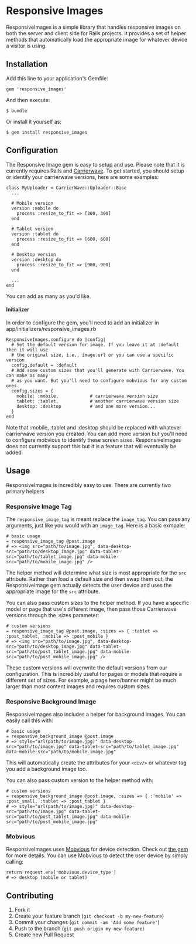 # Responsive Images

ResponsiveImages is a simple library that handles responsive images on both the server and client side for Rails projects. It provides a set of helper methods that automatically load the appropriate image for whatever device a visitor is using.

## Installation

Add this line to your application's Gemfile:

    gem 'responsive_images'

And then execute:

    $ bundle

Or install it yourself as:

    $ gem install responsive_images
    

## Configuration

The Responsive Image gem is easy to setup and use. Please note that it is currently requires Rails and [Carrierwave](https://github.com/jnicklas/carrierwave). To get started, you should setup or identify your carrierwave versions, here are some examples:

    class MyUploader < CarrierWave::Uploader::Base
      ...
    
      # Mobile version
      version :mobile do
        process :resize_to_fit => [300, 300]
      end
  
      # Tablet version
      version :tablet do
        process :resize_to_fit => [600, 600]
      end
  
      # Desktop version
      version :desktop do
        process :resize_to_fit => [900, 900]
      end
    
      ...
    end
  
You can add as many as you'd like. 

#### Initializer
In order to configure the gem, you'll need to add an initializer in app/initializers/responsive_images.rb

    ResponsiveImages.configure do |config|
      # Set the default version for image. If you leave it at :default then it will use
      # the original size, i.e., image.url or you can use a specific version
      config.default = :default  
      # Add some custom sizes that you'll generate with Carrierwave. You can make as many
      # as you want. But you'll need to configure mobvious for any custom ones.
      config.sizes = {
        mobile: :mobile,            # carrierwave version size
        tablet: :tablet,            # another carrierwave version size
        desktop: :desktop           # and one more version...
      }
    end

Note that :mobile, :tablet and :desktop should be replaced with whatever carrierwave version you created. You can add more version but you'll need to configure mobvious to identify these screen sizes. ResponsiveImages does not currently support this but it is a feature that will eventually be added.

## Usage

ResponsiveImages is incredibly easy to use. There are currently two primary helpers


### Responsive Image Tag

The `responsive_image_tag` is meant replace the `image_tag`. You can pass any arguments, just like you would with an `image_tag`. Here is a basic exmpale:

    # basic usage
    = responsive_image_tag @post.image
    # => <img src="path/to/image.jpg", data-desktop-src="path/to/desktop_image.jpg" data-tablet-src="path/to/tablet_image.jpg" data-mobile-src="path/to/mobile_image.jpg" /> 

The helper method will determine what size is most appropriate for the `src` attribute. Rather than load a default size and then swap them out, the ResponsiveImage gem actually detects the user device and uses the appropriate image for the `src` attribute.

You can also pass custom sizes to the helper method. If you have a specific model or page that use's different image, then pass those Carrierwave versions through the :sizes parameter:
  
    # custom versions
    = responsive_image_tag @post.image, :sizes => { :tablet => :post_tablet, :mobile => :post_mobile }
    # => <img src="path/to/image.jpg", data-desktop-src="path/to/desktop_image.jpg" data-tablet-src="path/to/post_tablet_image.jpg" data-mobile-src="path/to/post_mobile_image.jpg" /> 
  
These custom versions will overwrite the default versions from our configuration. This is incredibly useful for pages or models that require a different set of sizes. For example, a page hero/banner might be much larger than most content images and requires custom sizes.


### Responsive Background Image

ResponsiveImages also includes a helper for background images. You can easily call this with:
    
    # basic usage
    = responsive_background_image @post.image
    # => style="url(path/to/image.jpg)" data-desktop-src="path/to/image.jpg" data-tablet-src="path/to/tablet_image.jpg" data-mobile-src="path/to/mobile_image.jpg"

This will automatically create the attributes for your `<div/>` or whatever tag you add a background image too.

You can also pass custom version to the helper method with:
  
    # custom versions
    = responsive_background_image @post.image, :sizes => { :'mobile' => :post_small, :tablet => :post_tablet }
    # => style="url(path/to/image.jpg)" data-desktop-src="path/to/image.jpg" data-tablet-src="path/to/post_tablet_image.jpg" data-mobile-src="path/to/post_mobile_image.jpg"
    
### Mobvious

ResponsiveImages uses [Mobvious](https://github.com/jistr/mobvious) for device detection. Check out [the gem](https://github.com/jistr/mobvious) for more details. You can use Mobvious to detect the user device by simply calling:
  
    return request.env['mobvious.device_type']
    # => desktop (mobile or tablet)


## Contributing

1. Fork it
2. Create your feature branch (`git checkout -b my-new-feature`)
3. Commit your changes (`git commit -am 'Add some feature'`)
4. Push to the branch (`git push origin my-new-feature`)
5. Create new Pull Request
